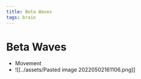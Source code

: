 ```yaml
---
title: Beta Waves
tags: brain
---
```


# Beta Waves
- Movement
- ![[../assets/Pasted image 20220502161106.png]]


































